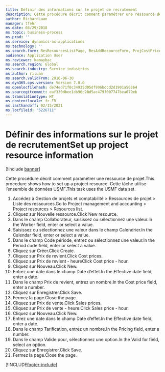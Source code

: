 ```yaml
---
title: Définir des informations sur le projet de recrutement
description: Cette procédure décrit comment paramétrer une ressource de projet.
author: RichardLuan
manager: tfehr
ms.date: 08/29/2018
ms.topic: business-process
ms.prod: ''
ms.service: dynamics-ax-applications
ms.technology: ''
ms.search.form: ResResourcesListPage, ResAddResourceForm, ProjCostPriceHour, ProjSalesPriceHour
audience: Application User
ms.reviewer: kamaybac
ms.search.region: Global
ms.search.industry: Service industries
ms.author: riluan
ms.search.validFrom: 2016-06-30
ms.dyn365.ops.version: Version 7.0.0
ms.openlocfilehash: de74ed71f0c34935d05df996bdcd2d1901a50364
ms.sourcegitcommit: eaf330dbee1db96c20d5ac479f007747bea079eb
ms.translationtype: HT
ms.contentlocale: fr-FR
ms.lasthandoff: 02/15/2021
ms.locfileid: "5226711"
---
```

# <a name="set-up-project-resource-information"></a><span data-ttu-id="5f66d-103">Définir des informations sur le projet de recrutement</span><span class="sxs-lookup"><span data-stu-id="5f66d-103">Set up project resource information</span></span>

[!include [banner](../../includes/banner.md)]

<span data-ttu-id="5f66d-104">Cette procédure décrit comment paramétrer une ressource de projet.</span><span class="sxs-lookup"><span data-stu-id="5f66d-104">This procedure shows how to set up a project resource.</span></span> <span data-ttu-id="5f66d-105">Cette tâche utilise l’ensemble de données USMF.</span><span class="sxs-lookup"><span data-stu-id="5f66d-105">This task uses the USMF data set.</span></span>

1. <span data-ttu-id="5f66d-106">Accédez à Gestion de projets et comptabilité > Ressources de projet > Liste des ressources.</span><span class="sxs-lookup"><span data-stu-id="5f66d-106">Go to Project management and accounting > Project resources > Resources list.</span></span>
2. <span data-ttu-id="5f66d-107">Cliquez sur Nouvelle ressource.</span><span class="sxs-lookup"><span data-stu-id="5f66d-107">Click New resource.</span></span>
3. <span data-ttu-id="5f66d-108">Dans le champ Collaborateur, saisissez ou sélectionnez une valeur.</span><span class="sxs-lookup"><span data-stu-id="5f66d-108">In the Worker field, enter or select a value.</span></span>
4. <span data-ttu-id="5f66d-109">Saisissez ou sélectionnez une valeur dans le champ Calendrier.</span><span class="sxs-lookup"><span data-stu-id="5f66d-109">In the Calendar field, enter or select a value.</span></span>
5. <span data-ttu-id="5f66d-110">Dans le champ Code période, entrez ou sélectionnez une valeur.</span><span class="sxs-lookup"><span data-stu-id="5f66d-110">In the Period code field, enter or select a value.</span></span>
6. <span data-ttu-id="5f66d-111">Cliquez sur Créer.</span><span class="sxs-lookup"><span data-stu-id="5f66d-111">Click Create.</span></span>
7. <span data-ttu-id="5f66d-112">Cliquez sur Prix de revient.</span><span class="sxs-lookup"><span data-stu-id="5f66d-112">Click Cost prices.</span></span>
8. <span data-ttu-id="5f66d-113">Cliquez sur Prix de revient - heure</span><span class="sxs-lookup"><span data-stu-id="5f66d-113">Click Cost price - hour.</span></span>
9. <span data-ttu-id="5f66d-114">Cliquez sur Nouveau.</span><span class="sxs-lookup"><span data-stu-id="5f66d-114">Click New.</span></span>
10. <span data-ttu-id="5f66d-115">Entrez une date dans le champ Date d’effet.</span><span class="sxs-lookup"><span data-stu-id="5f66d-115">In the Effective date field, enter a date.</span></span>
11. <span data-ttu-id="5f66d-116">Dans le champ Prix de revient, entrez un nombre.</span><span class="sxs-lookup"><span data-stu-id="5f66d-116">In the Cost price field, enter a number.</span></span>
12. <span data-ttu-id="5f66d-117">Cliquez sur Enregistrer.</span><span class="sxs-lookup"><span data-stu-id="5f66d-117">Click Save.</span></span>
13. <span data-ttu-id="5f66d-118">Fermez la page.</span><span class="sxs-lookup"><span data-stu-id="5f66d-118">Close the page.</span></span>
14. <span data-ttu-id="5f66d-119">Cliquez sur Prix de vente.</span><span class="sxs-lookup"><span data-stu-id="5f66d-119">Click Sales prices.</span></span>
15. <span data-ttu-id="5f66d-120">Cliquez sur Prix de vente - heure.</span><span class="sxs-lookup"><span data-stu-id="5f66d-120">Click Sales price - hour.</span></span>
16. <span data-ttu-id="5f66d-121">Cliquez sur Nouveau.</span><span class="sxs-lookup"><span data-stu-id="5f66d-121">Click New.</span></span>
17. <span data-ttu-id="5f66d-122">Entrez une date dans le champ Date d’effet.</span><span class="sxs-lookup"><span data-stu-id="5f66d-122">In the Effective date field, enter a date.</span></span>
18. <span data-ttu-id="5f66d-123">Dans le champ Tarification, entrez un nombre.</span><span class="sxs-lookup"><span data-stu-id="5f66d-123">In the Pricing field, enter a number.</span></span>
19. <span data-ttu-id="5f66d-124">Dans le champ Valide pour, sélectionnez une option.</span><span class="sxs-lookup"><span data-stu-id="5f66d-124">In the Valid for field, select an option.</span></span>
20. <span data-ttu-id="5f66d-125">Cliquez sur Enregistrer.</span><span class="sxs-lookup"><span data-stu-id="5f66d-125">Click Save.</span></span>
21. <span data-ttu-id="5f66d-126">Fermez la page.</span><span class="sxs-lookup"><span data-stu-id="5f66d-126">Close the page.</span></span>



[!INCLUDE[footer-include](../../../includes/footer-banner.md)]